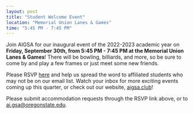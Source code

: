 ```yaml
---
layout: post
title: "Student Welcome Event"
location: "Memorial Union Lanes & Games"
time: "5:45 PM - 7:45 PM"
---
```

Join AIGSA for our inaugural event of the 2022-2023 academic year on **Friday, September 30th, from 5:45 PM - 7:45 PM at the Memorial Union Lanes & Games**! There will be bowling, billiards, and more, so be sure to come by and play a few frames or just meet some new friends.

 
Please RSVP [here](https://docs.google.com/forms/d/e/1FAIpQLSeXZCKapp4V6bhhtruoWQ5rhcXPDXgHNHpQRFu4HwFSo7dNqg/viewform?usp=sharing) and help us spread the word to affiliated students who may not be on our email list. Watch your inbox for more exciting events coming up this quarter, or check out our website, [aigsa.club](https://www.aigsa.club)!


Please submit accommodation requests through the RSVP link above, or to ai.gsa@oregonstate.edu.
